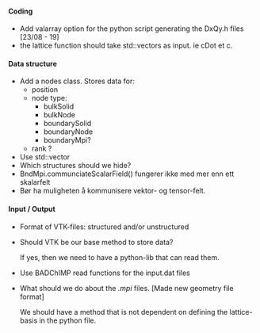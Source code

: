#### Coding
* Add valarray option for the python script generating the DxQy.h files [23/08 - 19]
* the lattice function should take std::vectors as input. ie cDot et c.

#### Data structure
* Add a nodes class. Stores data for:  
  * position
  * node type:
    * bulkSolid
    * bulkNode
    * boundarySolid
    * boundaryNode
    * boundaryMpi?
  * rank ?  
* Use std::vector
* Which structures should we hide?
* BndMpi.communciateScalarField() fungerer ikke med mer enn ett skalarfelt
* Bør ha muligheten å kommunisere vektor- og tensor-felt.
#### Input / Output
* Format of VTK-files: structured and/or unstructured
* Should VTK be our base method to store data?

   If yes, then we need to have a python-lib that can read them.
* Use BADChIMP read functions for the input.dat files
* What should we do about the  *.mpi* files. [Made new geometry file format]

   We should have a method that is not dependent on defining the lattice-basis in the python file.
